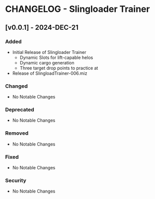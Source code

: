 
CHANGELOG - Slingloader Trainer
===============================

[v0.0.1] - 2024-DEC-21
----------------------

### Added

* Initial Release of Slingloader Trainer
  * Dynamic Slots for lift-capable helos
  * Dynamic cargo generation
  * Three target drop points to practice at
* Release of SlingloadTrainer-006.miz

### Changed

- No Notable Changes

### Deprecated

- No Notable Changes

### Removed

- No Notable Changes

### Fixed

- No Notable Changes

### Security

- No Notable Changes


